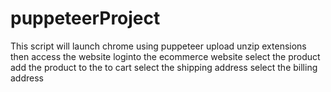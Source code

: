 # puppeteerProject
This script will launch chrome using puppeteer
upload unzip extensions
then access the website
loginto the ecommerce website
select the product
add the product to the to cart
select the shipping address
select the billing address
